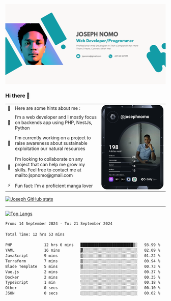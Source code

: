 ![Banner of my profile!](/Joseph_NOMO_NEW.png "Banner")

### Hi there 👋

<!--- | --  | 👋  | Here are some hints about me :                                                                                                 | <td rowspan=6><img src="/devcard.svg" width="400" alt="Joseph NOMO's Dev Card"/></td> |
| --- | --- | ------------------------------------------------------------------------------------------------------------------------------ | ------------------------------------------------------------------------------------- |
| --  | 🔭  | I’m a web developer and I mostly focus on backends app using PHP, NestJs, Python                                               |
| --  | 🦁  | I'm currently working on a project to raise awareness about sustainable exploitation our natural resources                     |
| --  | 👯  | I’m looking to collaborate on any project that can help me grow my skills. Feel free to contact me at mailto:jspnomo@gmail.com |
| --  | ⚡  | Fun fact: I'm a proficient manga lover                                                                                         |
--->

<table>
    <tr>
        <td width="1%">👋</td>
        <td width="55%">Here are some hints about me :</td>
        <td rowspan=6 width="44%"><img src="/devcard.svg" width="400" alt="Joseph NOMO's Dev Card"/></td>
    </tr>
    <tr>
        <td>🔭</td>
        <td>I’m a web developer and I mostly focus on backends app using PHP, NestJs, Python</td>
    </tr>
    <tr>
        <td>🦁</td>
        <td>I'm currently working on a project to raise awareness about sustainable exploitation our natural resources</td>
    </tr>
    <tr>
        <td>👯</td>
        <td>I’m looking to collaborate on any project that can help me grow my skills. Feel free to contact me at mailto:jspnomo@gmail.com</td>
    </tr>
    <tr>
        <td>⚡</td>
        <td>Fun fact: I'm a proficient manga lover</td>
    </tr>

</table>

[![Joseph GitHub stats](https://github-readme-stats-seven-sigma-53.vercel.app/api?username=Jspascal)](https://github.com/Jspascal/github-readme-stats)

---

[![Top Langs](https://github-readme-stats-seven-sigma-53.vercel.app/api/top-langs/?username=Jspascal&layout=compact)](https://github.com/Jspascal/github-readme-stats)

<!--START_SECTION:waka-->

```txt
From: 14 September 2024 - To: 21 September 2024

Total Time: 12 hrs 53 mins

PHP              12 hrs 6 mins   ███████████████████████▒░   93.99 %
YAML             16 mins         ▓░░░░░░░░░░░░░░░░░░░░░░░░   02.09 %
JavaScript       9 mins          ▒░░░░░░░░░░░░░░░░░░░░░░░░   01.22 %
Terraform        7 mins          ▒░░░░░░░░░░░░░░░░░░░░░░░░   00.94 %
Blade Template   5 mins          ▒░░░░░░░░░░░░░░░░░░░░░░░░   00.73 %
Vue.js           2 mins          ░░░░░░░░░░░░░░░░░░░░░░░░░   00.37 %
Docker           2 mins          ░░░░░░░░░░░░░░░░░░░░░░░░░   00.35 %
TypeScript       1 min           ░░░░░░░░░░░░░░░░░░░░░░░░░   00.18 %
Other            0 secs          ░░░░░░░░░░░░░░░░░░░░░░░░░   00.10 %
JSON             0 secs          ░░░░░░░░░░░░░░░░░░░░░░░░░   00.02 %
```

<!--END_SECTION:waka-->
